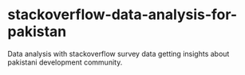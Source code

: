 # stackoverflow-data-analysis-for-pakistan
Data analysis with stackoverflow survey data getting insights about pakistani development community.
